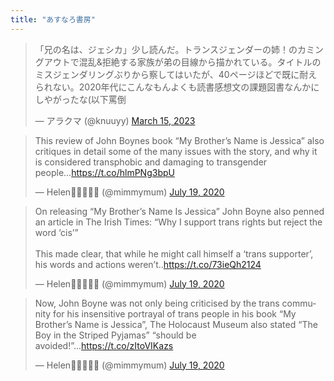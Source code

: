 ```yaml
---
title: "あすなろ書房"
---
```


<blockquote class="twitter-tweet"><p lang="ja" dir="ltr">「兄の名は、ジェシカ」少し読んだ。トランスジェンダーの姉！のカミングアウトで混乱&amp;拒絶する家族が弟の目線から描かれている。タイトルのミスジェンダリングぶりから察してはいたが、40ページほどで既に耐えられない。2020年代にこんなもんよくも読書感想文の課題図書なんかにしやがったな(以下罵倒</p>&mdash; アラクマ (@knuuyy) <a href="https://twitter.com/knuuyy/status/1636015582956105729?ref_src=twsrc%5Etfw">March 15, 2023</a></blockquote> <script async src="https://platform.twitter.com/widgets.js" charset="utf-8"></script> 

<blockquote class="twitter-tweet"><p lang="en" dir="ltr">This review of John Boynes book “My Brother’s Name is Jessica” also critiques in detail some of the many issues with the story, and why it is considered transphobic and damaging to transgender people...<a href="https://t.co/hlmPNg3bpU">https://t.co/hlmPNg3bpU</a></p>&mdash; Helen🏳️‍⚧️✊🏻💕 (@mimmymum) <a href="https://twitter.com/mimmymum/status/1284858324949913601?ref_src=twsrc%5Etfw">July 19, 2020</a></blockquote> <script async src="https://platform.twitter.com/widgets.js" charset="utf-8"></script> 

<blockquote class="twitter-tweet"><p lang="en" dir="ltr">On releasing “My Brother’s Name Is Jessica” John Boyne also penned an article in The Irish Times: “Why I support trans rights but reject the word ‘cis’”<br><br>This made clear, that while he might call himself a ‘trans supporter’, his words and actions weren’t..<a href="https://t.co/73ieQh2124">https://t.co/73ieQh2124</a></p>&mdash; Helen🏳️‍⚧️✊🏻💕 (@mimmymum) <a href="https://twitter.com/mimmymum/status/1284858326589808644?ref_src=twsrc%5Etfw">July 19, 2020</a></blockquote> <script async src="https://platform.twitter.com/widgets.js" charset="utf-8"></script> 

<blockquote class="twitter-tweet"><p lang="en" dir="ltr">Now, John Boyne was not only being criticised by the trans community for his insensitive portrayal of trans people in his book “My Brother’s Name is Jessica”, The Holocaust Museum also stated “The Boy in the Striped Pyjamas” “should be avoided!”...<a href="https://t.co/zItoVIKazs">https://t.co/zItoVIKazs</a></p>&mdash; Helen🏳️‍⚧️✊🏻💕 (@mimmymum) <a href="https://twitter.com/mimmymum/status/1284858342054207488?ref_src=twsrc%5Etfw">July 19, 2020</a></blockquote> <script async src="https://platform.twitter.com/widgets.js" charset="utf-8"></script> 